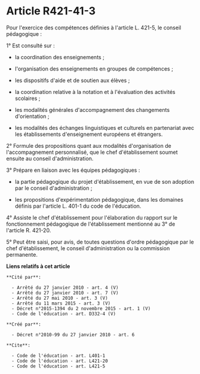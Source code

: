 # Article R421-41-3

Pour l'exercice des compétences définies à l'article L. 421-5, le conseil pédagogique : 

1° Est consulté sur :

- la coordination des enseignements ;

- l'organisation des enseignements en groupes de compétences ;

- les dispositifs d'aide et de soutien aux élèves ;

- la coordination relative à la notation et à l'évaluation des activités scolaires ;

- les modalités générales d'accompagnement des changements d'orientation ;

- les modalités des échanges linguistiques et culturels en partenariat avec les établissements d'enseignement européens et
étrangers. 

2° Formule des propositions quant aux modalités d'organisation de l'accompagnement personnalisé, que le chef d'établissement
soumet ensuite au conseil d'administration. 

3° Prépare en liaison avec les équipes pédagogiques :

- la partie pédagogique du projet d'établissement, en vue de son adoption par le conseil d'administration ;

- les propositions d'expérimentation pédagogique, dans les domaines définis par l'article L. 401-1 du code de l'éducation. 

4° Assiste le chef d'établissement pour l'élaboration du rapport sur le fonctionnement pédagogique de l'établissement
mentionné au 3° de l'article R. 421-20.

5° Peut être saisi, pour avis, de toutes questions d'ordre pédagogique par le chef d'établissement, le conseil
d'administration ou la commission permanente.

**Liens relatifs à cet article**

	**Cité par**:

	  - Arrêté du 27 janvier 2010 - art. 4 (V)
	  - Arrêté du 27 janvier 2010 - art. 7 (V)
	  - Arrêté du 27 mai 2010 - art. 3 (V)
	  - Arrêté du 11 mars 2015 - art. 3 (V)
	  - Décret n°2015-1394 du 2 novembre 2015 - art. 1 (V)
	  - Code de l'éducation - art. D332-4 (V)

	**Créé par**:

	  - Décret n°2010-99 du 27 janvier 2010 - art. 6

	**Cite**:

	  - Code de l'éducation - art. L401-1
	  - Code de l'éducation - art. L421-20
	  - Code de l'éducation - art. L421-5
